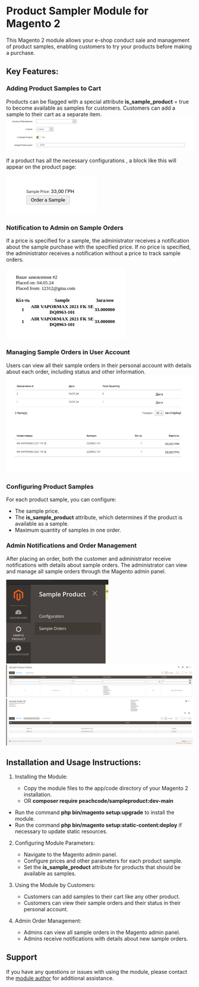 # Product Sampler Module for Magento 2

This Magento 2 module allows your e-shop conduct sale and management of product samples, enabling customers to try your products before making a purchase.

## Key Features:

### Adding Product Samples to Cart

Products can be flagged with a special attribute **is_sample_product** = true to become available as samples for customers. Customers can add a sample to their cart as a separate item.
![img_1.png](img_1.png)

If a product has all the necessary configurations , a block like this will appear on the product page:

![img.png](img.png)

### Notification to Admin on Sample Orders

If a price is specified for a sample, the administrator receives a notification about the sample purchase with the specified price. If no price is specified, the administrator receives a notification without a price to track sample orders.

![img_2.png](img_2.png)

### Managing Sample Orders in User Account

Users can view all their sample orders in their personal account with details about each order, including status and other information.
![img_3.png](img_3.png)
![img_4.png](img_4.png)

### Configuring Product Samples

For each product sample, you can configure:
- The sample price.
- The **is_sample_product** attribute, which determines if the product is available as a sample.
- Maximum quantity of samples in one order.

### Admin Notifications and Order Management

After placing an order, both the customer and administrator receive notifications with details about sample orders. The administrator can view and manage all sample orders through the Magento admin panel.

![img_5.png](img_5.png)
![img_6.png](img_6.png)
![img_7.png](img_7.png)

## Installation and Usage Instructions:

1. Installing the Module:

    - Copy the module files to the app/code directory of your Magento 2 installation.
    - OR **composer require peachcode/sampleproduct:dev-main**
 
  - Run the command **php bin/magento setup:upgrade** to install the module.
  - Run the command **php bin/magento setup:static-content:deploy** if necessary to update static resources.

2. Configuring Module Parameters:
    - Navigate to the Magento admin panel.
    - Configure prices and other parameters for each product sample.
    - Set the **is_sample_product** attribute for products that should be available as samples.

3. Using the Module by Customers:
    - Customers can add samples to their cart like any other product.
    - Customers can view their sample orders and their status in their personal account.

4. Admin Order Management:
    - Admins can view all sample orders in the Magento admin panel.
    - Admins receive notifications with details about new sample orders.

## Support

If you have any questions or issues with using the module, please contact the [module author](mailto:doliaanatolii@gmail.com) for additional assistance.
